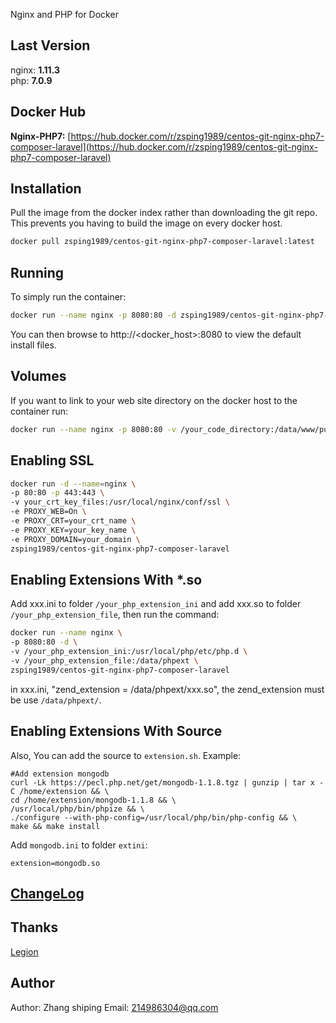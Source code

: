 Nginx and PHP for Docker

## Last Version
nginx: **1.11.3**   
php:   **7.0.9**

## Docker Hub   
**Nginx-PHP7:** [https://hub.docker.com/r/zsping1989/centos-git-nginx-php7-composer-laravel](https://hub.docker.com/r/zsping1989/centos-git-nginx-php7-composer-laravel)
   
## Installation
Pull the image from the docker index rather than downloading the git repo. This prevents you having to build the image on every docker host.
```sh
docker pull zsping1989/centos-git-nginx-php7-composer-laravel:latest
```


## Running
To simply run the container:
```sh
docker run --name nginx -p 8080:80 -d zsping1989/centos-git-nginx-php7-composer-laravel
```
You can then browse to http://\<docker_host\>:8080 to view the default install files.

## Volumes
If you want to link to your web site directory on the docker host to the container run:
```sh
docker run --name nginx -p 8080:80 -v /your_code_directory:/data/www/public -d zsping1989/centos-git-nginx-php7-composer-laravel
```

## Enabling SSL
```sh
docker run -d --name=nginx \
-p 80:80 -p 443:443 \
-v your_crt_key_files:/usr/local/nginx/conf/ssl \
-e PROXY_WEB=On \
-e PROXY_CRT=your_crt_name \
-e PROXY_KEY=your_key_name \
-e PROXY_DOMAIN=your_domain \
zsping1989/centos-git-nginx-php7-composer-laravel
```

## Enabling Extensions With *.so
Add xxx.ini to folder ```/your_php_extension_ini``` and add xxx.so to folder ```/your_php_extension_file```, then run the command:   
```sh
docker run --name nginx \
-p 8080:80 -d \
-v /your_php_extension_ini:/usr/local/php/etc/php.d \
-v /your_php_extension_file:/data/phpext \
zsping1989/centos-git-nginx-php7-composer-laravel
```
in xxx.ini, "zend_extension = /data/phpext/xxx.so", the zend_extension must be use ```/data/phpext/```.   

## Enabling Extensions With Source
Also, You can add the source to ```extension.sh```. Example:   
```
#Add extension mongodb
curl -Lk https://pecl.php.net/get/mongodb-1.1.8.tgz | gunzip | tar x -C /home/extension && \
cd /home/extension/mongodb-1.1.8 && \
/usr/local/php/bin/phpize && \
./configure --with-php-config=/usr/local/php/bin/php-config && \
make && make install
```
Add ```mongodb.ini``` to folder ```extini```:   
```
extension=mongodb.so
```


## [ChangeLog](changelogs.md)

## Thanks
[Legion](https://www.dwhd.org)  

## Author
Author: Zhang shiping
Email:  214986304@qq.com
